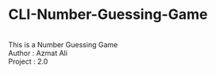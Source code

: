 # CLI-Number-Guessing-Game
<br>
This is a Number Guessing Game
<br>
Author : Azmat Ali
<br>
Project : 2.0
